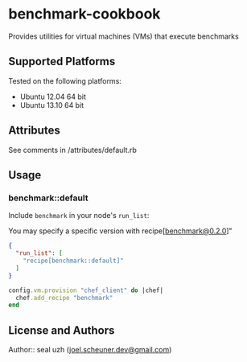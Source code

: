 # benchmark-cookbook

Provides utilities for virtual machines (VMs) that execute benchmarks

## Supported Platforms

Tested on the following platforms:

* Ubuntu 12.04 64 bit
* Ubuntu 13.10 64 bit

## Attributes

See comments in /attributes/default.rb


## Usage

### benchmark::default

Include `benchmark` in your node's `run_list`:

You may specify a specific version with recipe[benchmark@0.2.0]"

```json
{
  "run_list": [
    "recipe[benchmark::default]"
  ]
}
```

```ruby
config.vm.provision "chef_client" do |chef|
  chef.add_recipe "benchmark"
end
```


## License and Authors

Author:: seal uzh (<joel.scheuner.dev@gmail.com>)
